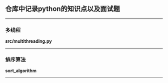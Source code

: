 ## 仓库中记录python的知识点以及面试题

---

### 多线程

**src/multithreading.py**

---

### 排序算法

**sort_algorithm**

---
